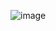 ![image](https://github.com/zj-karina/videoDetection/assets/78540764/7f7021a4-37e4-48de-a316-8b3ad53906f6)
